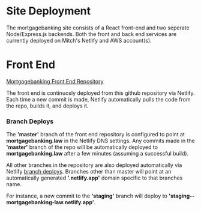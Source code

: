 # Site Deployment

The mortgagebanking site consists of a React front-end and two seperate Node/Express.js backends. Both the front
and back end services are currently deployed on Mitch's Netlify and AWS account(s).

<!-- :::note Access

All mortgagebanking code is currently hosted in private repositories that require access rights. You must be signed in to Github and have been granted permission to view the project folders.

:::

:::danger

Only Mitch has up-to-date access to the project code at the time of writing.

::: -->

# Front End

[Mortgagebanking Front End Repository](https://github.com/mitchHartigan/mortgagebanking)

The front end is continuosly deployed from this github repository via Netlify. Each time a new commit is made, Netlify automatically pulls the code from the repo, builds it, and deploys it.

### Branch Deploys

The **'master'** branch of the front end repository is configured to point at **mortgagebanking.law** in the Netlify DNS settings. Any commits made in the **'master'** branch of the repo will be automatically deployed to **mortgagebanking.law** after a few minutes (assuming a successful build).

All other branches in the repository are also deployed automatically via Netlify [branch deploys](https://www.netlify.com/blog/2021/12/05/unlimited-environments-thanks-to-branch-deploys/). Branches other than master will point at an automatically generated **'.netlify.app'** domain specific to that branches name.

For instance, a new commit to the **'staging'** branch will deploy to **'staging--mortgagebanking-law.netlify.app'**.
